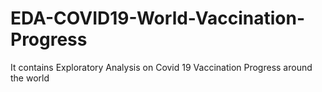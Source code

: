 # EDA-COVID19-World-Vaccination-Progress
It contains Exploratory Analysis on Covid 19 Vaccination Progress around the world
